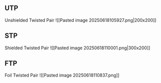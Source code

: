 ## UTP
Unshielded Twisted Pair
![[Pasted image 20250618105927.png|200x200]]
## STP
Shielded Twisted Pair
![[Pasted image 20250618110001.png|300x200]]

## FTP
Foil Twisted Pair
![[Pasted image 20250618110837.png]]